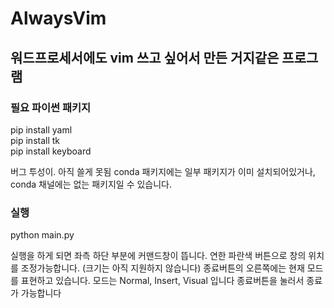# AlwaysVim
## 워드프로세서에도 vim 쓰고 싶어서 만든 거지같은 프로그램
### 필요 파이썬 패키지
pip install yaml  
pip install tk  
pip install keyboard  

버그 투성이. 아직 쓸게 못됨
conda 패키지에는 일부 패키지가 이미 설치되어있거나, conda 채널에는 없는 패키지일 수 있습니다.

### 실행
python main.py

실행을 하게 되면 좌측 하단 부분에 커맨드창이 뜹니다.
연한 파란색 버튼으로 창의 위치를 조정가능합니다. (크기는 아직 지원하지 않습니다)
종료버튼의 오른쪽에는 현재 모드를 표현하고 있습니다. 모드는 Normal, Insert, Visual 입니다
종료버튼을 눌러서 종료가 가능합니다

